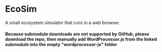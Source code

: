 # EcoSim
A small ecosystem simulator that runs in a web browser.

#### Because submodule downloads are not supported by GitHub, please download the repo, then manually add WordProcessor.js from the linked submodule into the empty "wordprocessor-js" folder
